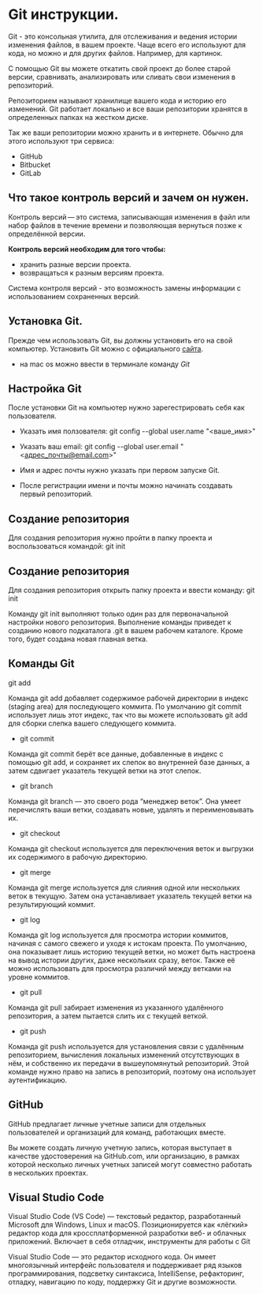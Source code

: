 # Git инструкции.

Git - это консольная утилита, для отслеживания и ведения истории изменения файлов, в вашем проекте. Чаще всего его используют для кода, но можно и для других файлов. Например, для картинок. 

С помощью Git вы можете откатить свой проект до более старой версии, сравнивать, анализировать или сливать свои изменения в репозиторий.

Репозиторием называют хранилище вашего кода и историю его изменений. Git работает локально и все ваши репозитории хранятся в определенных папках на жестком диске.

Так же ваши репозитории можно хранить и в интернете. Обычно для этого используют три сервиса:
* GitHub
* Bitbucket
* GitLab


## Что такое контроль версий и зачем он нужен.

Контроль версий — это система, записывающая изменения в файл или набор файлов в течение времени и позволяющая вернуться позже к определённой версии.

**Контроль версий необходим для того чтобы:**
* хранить разные версии проекта.
* возвращаться к разным версиям проекта.

Система контроля версий  - это возможность замены информации с использованием сохраненных версий.


## Установка Git.

Прежде чем использовать Git, вы должны установить его на свой компьютер.
Установить Git можно с официального [сайта](https://git-scm.com/).
* на mac os можно ввести в терминале команду _Git_


## Настройка Git

После установки Git на  компьютер нужно зарегестрировать себя как пользователя.
* Указать  имя ползователя: git config --global user.name "<ваше_имя>"
* Указать ваш email: git config --global user.email "<адрес_почты@email.com>"

* Имя и адрес почты нужно указать при первом запуске Git.

* После регистрации имени и почты можно начинать создавать первый репозиторий.


## Создание репозитория 
 
 Для создания репозитория нужно пройти в папку проекта и воспользоваться командой: git init


## Создание репозитория 

Для создания репозитория открыть папку проекта и ввести команду: git init

Команду git init выполняют только один раз для первоначальной настройки нового репозитория. Выполнение команды приведет к созданию нового подкаталога .git в вашем рабочем каталоге. Кроме того, будет создана новая главная ветка.


## Команды Git

git add

Команда git add добавляет содержимое рабочей директории в индекс (staging area) для последующего коммита. По умолчанию git commit использует лишь этот индекс, так что вы можете использовать git add для сборки слепка вашего следующего коммита.

* git commit

Команда git commit берёт все данные, добавленные в индекс с помощью git add, и сохраняет их слепок во внутренней базе данных, а затем сдвигает указатель текущей ветки на этот слепок.

* git branch

Команда git branch — это своего рода “менеджер веток”. Она умеет перечислять ваши ветки, создавать новые, удалять и переименовывать их.

* git checkout

Команда git checkout используется для переключения веток и выгрузки их содержимого в рабочую директорию.

* git merge

Команда git merge используется для слияния одной или нескольких веток в текущую. Затем она устанавливает указатель текущей ветки на результирующий коммит.

* git log

Команда git log используется для просмотра истории коммитов, начиная с самого свежего и уходя к истокам проекта. По умолчанию, она показывает лишь историю текущей ветки, но может быть настроена на вывод истории других, даже нескольких сразу, веток. Также её можно использовать для просмотра различий между ветками на уровне коммитов.


* git pull

Команда git pull забирает изменения из указанного удалённого репозитория, а затем пытается слить их с текущей веткой.


* git push

Команда git push используется для установления связи с удалённым репозиторием, вычисления локальных изменений отсутствующих в нём, и собственно их передачи в вышеупомянутый репозиторий. Этой команде нужно право на запись в репозиторий, поэтому она использует аутентификацию.


 
## GitHub 


GitHub предлагает личные учетные записи для отдельных пользователей и организаций для команд, работающих вместе.

Вы можете создать личную учетную запись, которая выступает в качестве удостоверения на GitHub.com, или организацию, в рамках которой несколько личных учетных записей могут совместно работать в нескольких проектах.


## Visual Studio Code

Visual Studio Code (VS Code) — текстовый редактор, разработанный Microsoft для Windows, Linux и macOS. Позиционируется как «лёгкий» редактор кода для кроссплатформенной разработки веб- и облачных приложений. Включает в себя отладчик, инструменты для работы с Git

Visual Studio Code — это редактор исходного кода. Он имеет многоязычный интерфейс пользователя и поддерживает ряд языков программирования, подсветку синтаксиса, IntelliSense, рефакторинг, отладку, навигацию по коду, поддержку Git и другие возможности.









 



 

